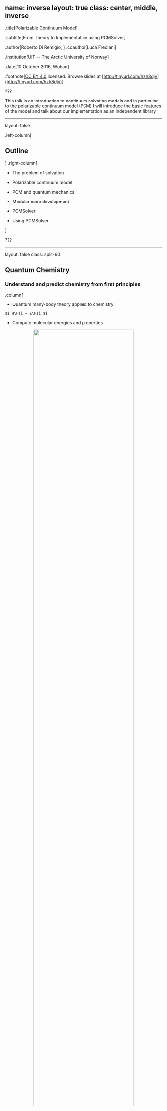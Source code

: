 name: inverse
layout: true
class: center, middle, inverse
---
.title[Polarizable Continuum Model]

.subtitle[From Theory to Implementation using PCMSolver]

.author[Roberto Di Remigio, ] .coauthor[Luca Frediani]

.institution[UiT -- The Arctic University of Norway]

.date[10 October 2016, Wuhan]

.footnote[[CC BY 4.0](https://creativecommons.org/licenses/by/4.0/) licensed.
Browse slides at [http://tinyurl.com/hzh8djv](http://tinyurl.com/hzh8djv)]

???

This talk is an introduction to continuum solvation models and in particular to
the polarizable continuum model (PCM)
I will introduce the basic features of the model and talk about our
implementation as an independent library

---
layout: false

.left-column[
  ## Outline
]
.right-column[

- The problem of solvation

- Polarizable continuum model

- PCM and quantum mechanics

- Modular code development

- PCMSolver

- Using PCMSolver

]

???

---
layout: false
class: split-60

## Quantum Chemistry
### **Understand** and **predict** chemistry from first principles

.column[
- Quantum many-body theory applied to chemistry

`$$
H\Psi = E\Psi
$$`

- Compute molecular energies and properties
<p style="text-align:center;"><img src="images/pcm_openrsp.svg" style="width: 80%"></p>
<p style="clear: both;">

]
.column[
<p style="text-align:center;"><img src="images/model-chem.svg" style="width: 40%"></p>
<p style="clear: both;">

<font color="red">
<center>Approximations needed!!!</center>
</font>
<p style="clear: both;">
]

???

- Quantum chemistry is the use of physical and mathematical models based on
  quantum many-body theory to the chemical systems.
- We want to solve the Schrödinger equation for a many-electron system in the
  Born--Oppenheimer approximation.
- Knowledge of the wave function enables calculation of molecular energies and
  properties. Most properties we have in mind are experimentally accessible by
  spectroscopic methods: excitation energies, transition moments, vibrational
  frequencies and so on
- Due to the large size of the systems we are normally interested in, we need
  approximations. Hartree--Fock, Density Functional Theory and so on.

---
layout: false
class: split-50
## The Problem of Solvation.red[<sup>1</sup>]

.column[
<font color="red">
Solvent effects
</font>
<p style="clear: both;">
- Direct
- Indirect
- Local field
- Dynamic
- Specific
- Free energy:
  `$$ G = G_\mathrm{el} + G_\mathrm{dis} + G_\mathrm{rep} + G_\mathrm{Mm}(T) $$`

**Balanced description** needed to reproduce/predict experiments!

]
.column[
<p style="text-align:center;"><img src="images/pyridine+water_12AA_QM.png" style="width: 45%"></p>
<p style="clear: both;">
]

<font color="red">
Problems
</font>
<p style="clear: both;">

- Size \\(\Leftrightarrow\\) accurate _ab initio_ not possible
- Conformations \\(\Leftrightarrow\\) statistical sampling

.footnote[.red[<sup>1</sup>]C. Reichardt and T. Welton, _Solvent and Solvent Effects in Organic Chemistry_, Wiley, 2010]

???

- Chemistry is a wet science: experiments mostly happen in solution.
- We can classify solvent effects as:
  * Direct: these effects stem straightforwardly from the modification
    underwent by the solute electronic density when interacting with the
    environment.
  * Indirect: it is common for solutes to exhibit different minimum-energy
    conformations in different environments. These effects are commonly
    labelled as indirect.
  * Local field: light-matter interactions are also affected by the
    environment. Local modifications of externally applied fields subtly
    influence molecular responses.
  * Dynamic: the presence of the environment radically influences excited
    states, since relaxation processes in the medium become important.
  * Specific:  This catch-all category includes all effects stemming from the
    peculiar solute-solvent pair interactions that cannot be fully described
    under any of the previous labels. In general, modelling such effects
    demands an atomistic level of detail.
- Size is a huge problem. It is simply not possible to model large systems very
  accurately.
- Moreover, the conformational space is very large and needs to be sampled
  extensively to have meaningful results.
- Energy decomposition.

<font color="red">
<center>Once again, approximations needed!!!</center>
</font>
<p style="clear: both;">

---
layout: false
class: split-50
## Multiscale models.red[<sup>2</sup>]

- Use **quantum** and **classical** physics together:
  * quantum for chemically relevant subsystem
  * classical for the environment

.column[
<p style="text-align:center;"><img src="images/gfp_barrel.png" style="width: 100%"></p>
<p style="clear: both;">
]
.column[
<p style="text-align:center;"><img src="images/pyridine+water_12AA_QMMM.png" style="width: 50%"></p>
<p style="clear: both;">
]

.footnote[.red[<sup>2</sup>] H. M. Senn, W. Thiel, _Angew. Chem. Int. Ed. Engl._, __48__, 1198, (2009)]

???

- The idea of multiscale models is to _focus_ on the chemically relevant part
  of the system and treat the environment approximately.

---
layout: false
class: split-60
## QM/MM.red[<sup>2</sup>]

- Use **quantum** and **classical** physics together:
  * quantum for chemically relevant subsystem
  * _classical multipoles_ for the environment

.column[
- Nonpolarizable MM <img src="images/neutral_face.svg" style="width: 7%">
- Polarizable MM <img src="images/smiley.svg" style="width: 7%">
- Chemical detail <img src="images/smiley.svg" style="width: 7%">
- Dispersion and repulsion approximate <img src="images/disappointed_relieved.svg" style="width: 7%">
- Statistical sampling and averaging <img src="images/sob.svg" style="width: 7%">
- MM region _cutoff radius_? <img src="images/scream.svg" style="width: 7%">
]
.column[
<p style="text-align:right;"><img src="images/pyridine+water_12AA_QMMM.png" style="width: 40%"></p>
<p style="clear: both;">
]

.footnote[.red[<sup>2</sup>] H. M. Senn, W. Thiel, _Angew. Chem. Int. Ed. Engl._, __48__, 1198, (2009)]

???

- Nonpolarizable MM only has static multipoles. Thus no polarization.
- Polarizable MM has static multipoles + polarizable dipoles.
- Dispersion and repulsion added as classical force fields (Lennard--Jones)
- Run MD simulation to obtain snapshots. Run QM/MM. Average.
- How large does the MM region need to be?

---
layout: false
class: split-60

## QM/Continuum.red[<sup>3</sup>]

- Use **quantum** and **classical** physics together:
  * quantum for chemically relevant subsystem
  * _continuum dielectric_ for the environment

.column[
- **Exact** electrostatics <img src="images/smiley.svg" style="width: 7%">
- Self-consistent polarization <img src="images/smiley.svg" style="width: 7%">
- **No** chemical detail <img src="images/sob.svg" style="width: 7%">
- Dispersion and repulsion approximate <img src="images/disappointed_relieved.svg" style="width: 7%">
- Statistically averaged _by construction_ <img src="images/smiley.svg" style="width: 7%">
]
.column[
<p style="text-align:right;"><img src="images/pyridine_Continuum.png" style="width: 40%"></p>
<p style="clear: both;">
]

.footnote[.red[<sup>3</sup>] J. Tomasi, B. Mennucci, R. Cammi, _Chem. Rev._, __105__, 2999, (2005)]

???

---
layout: false
class: split-60

## Best of both worlds: QM/MM/Continuum.red[<sup>4</sup>]

- Use **quantum** and **classical** physics together:
  * quantum for chemically relevant subsystem
  * _classical multipoles_ for the environment in inner region
  * _continuum dielectric_ for the environment in outer region

.column[
- Chemical detail in _short range_ <img src="images/smiley.svg" style="width: 7%">
- Exact _long-range_ electrostatics <img src="images/smiley.svg" style="width: 7%">
- Dispersion and repulsion approximate <img src="images/disappointed_relieved.svg" style="width: 7%">
- Statistical sampling and averaging <img src="images/sob.svg" style="width: 7%">
- MM region _cutoff radius_? <img src="images/scream.svg" style="width: 7%">
]
.column[
<p style="text-align:right;"><img src="images/pyridine+water_12AA_QMMMContinuum.png" style="width: 40%"></p>
<p style="clear: both;">
]

.footnote[.red[<sup>4</sup>] A. H. Steindal, K. Ruud, L. Frediani, K. Aidas, J. Kongsted, _J. Phys. Chem. B_, __115__, 3027, (2011)]

???

---
layout: false
class: split-60

## QM/Continuum: the polarizable continuum model.red[<sup>3</sup>]

.column[
- Replace environment with continuum \\(\varepsilon\\)
- Create cavity in continuum \\(\Omega_i\\)
- Vacuum inside cavity \\(\varepsilon=1\\)
- Solute charge density _entirely_ in \\(\Omega_i\\)

A problem in classical electrostatics:
`$$
 \begin{align}
  L_\mathrm{i} u(\mathbf{r}) &= -4\pi\rho(\mathbf{r}) \quad \forall \mathbf{r} \in \Omega_\mathrm{i} \\
  L_\mathrm{e} u(\mathbf{r}) &= 0 \quad \forall \mathbf{r} \notin \Omega_\mathrm{i} \\
  [u(\mathbf{s})] &= 0 \quad \forall \mathbf{s}\,\text{in}\,\Gamma \\
  [\partial_L u(\mathbf{s})] &= 0 \quad \forall \mathbf{s}\,\text{in}\,\Gamma \\
  |u(\mathbf{r})| &\leq C \|\mathbf{r} \|^{-1} \,\,\text{for}\,\,\| \mathbf{r} \|\rightarrow\infty
 \end{align}
$$`
]
.column[
<p style="text-align:right;"><img src="images/alanine.svg" style="width: 40%"></p>
<p style="clear: both;">
]

.footnote[.red[<sup>3</sup>] J. Tomasi, B. Mennucci, R. Cammi, _Chem. Rev._, __105__, 2999, (2005)]

???

- Model the solvent as a polarizable dielectric continuum
- Parameters for the definition of the boundary, i.e. the cavity
- Parameters describing the solvent: permittivity (static and optical)
- Notice that the solvent parameters are, _by definition_, averaged!

---
## Mathematics of PCM.red[<sup>5</sup>]

- Transmission problem, find \\(u\\) such that:
`$$
 \begin{align}
  L_\mathrm{i} u(\mathbf{r}) &= -4\pi\rho(\mathbf{r}) \quad \forall \mathbf{r} \in \Omega_\mathrm{i} \\
  L_\mathrm{e} u(\mathbf{r}) &= 0 \quad \forall \mathbf{r} \notin \Omega_\mathrm{i} \\
  [u(\mathbf{s})] &= 0 \quad \forall \mathbf{s}\,\text{in}\,\Gamma \\
  [\partial_L u(\mathbf{s})] &= 0 \quad \forall \mathbf{s}\,\text{in}\,\Gamma \\
  |u(\mathbf{r})| &\leq C \|\mathbf{r} \|^{-1} \,\,\text{for}\,\,\| \mathbf{r} \|\rightarrow\infty
 \end{align}
$$`

    * \\(L_\star\\) are elliptic differential operators
    * Dirichelt condition: \\([u(\mathbf{s})]\\)
    * Neumann condition: \\([\partial_L u(\mathbf{s})]\\)

- Define the _reaction potential_:
`$$
 u(\mathbf{r}) = \varphi(\mathbf{r}) + \xi(\mathbf{r})
 = \int_C \mathop{}\!\mathrm{d}\mathbf{r}^\prime \frac{\rho(\mathbf{r}^\prime)}{|\mathbf{r} - \mathbf{r}^\prime|} +
  \int_{\partial C} \mathop{}\!\mathrm{d}\mathbf{s} \frac{\color{red}{\sigma(\mathbf{s})}}{|\mathbf{r} - \mathbf{s}|}
$$`
- Find its _representation_ inside the cavity

.footnote[.red[<sup>5</sup>] E. Cancès, B. Mennucci, _J. Math. Chem._, __23__, 309, (1998)]

???

- \\(L_\star\\) are elliptic differential operators
- Trace operators are the extension of the concept of restriction of a function
  over a boundary to generalized functions in Sobolev space
- Conormal derivative extends the notion of a normal derivative to functions in
  Sobolev spaces
- \\(\sigma(\mathbf{s})\\) is called the apparent surface charge (ASC)

---

## Mathematics of PCM, contd..red[<sup>6</sup>]

- \\(\sigma\\) is the _unique solution_ to the IEF-PCM equation:
`$$
\left[\left(2\pi\mathcal{I} - \mathcal{D}_\mathrm{e}\right)\mathcal{S}_\mathrm{i} +
      \mathcal{S}_\mathrm{e}\left(2\pi\mathcal{I} + \mathcal{D}^\dagger_\mathrm{i}\right) \right]\sigma =
-\left[\left(2\pi\mathcal{I} - \mathcal{D}_\mathrm{e}\right) -
\mathcal{S}_\mathrm{e}\mathcal{S}_\mathcal{i}^{-1}\left(2\pi\mathcal{I} - \mathcal{D}_\mathrm{i}\right)\right]\varphi
$$`
- Integral operators are Calderón projector components:
`$$
 \begin{align}
  (\mathcal{S}_\star f)(\mathbf{s}) &= \int_{\partial C} \mathop{}\!\mathrm{d}\mathbf{s}^\prime \color{red}{G_\star(\mathbf{s}, \mathbf{s}^\prime)}f(\mathbf{s}^\prime) \\
  (\mathcal{D}_\star f)(\mathbf{s}) &= \int_{\partial C} \mathop{}\!\mathrm{d}\mathbf{s}^\prime [\partial_{L_\star}^\prime\color{red}{G_\star(\mathbf{s}, \mathbf{s}^\prime)}]f(\mathbf{s}^\prime) \\
  (\mathcal{D}^\dagger_\star f)(\mathbf{s}) &= \int_{
  \partial C} \mathop{}\!\mathrm{
  d}\mathbf{s}^\prime [\partial_{
  L_\star}\color{red}{G_\star(\mathbf{s}, \mathbf{s}^\prime)}]f(\mathbf{s}^\prime)
 \end{align}
$$`

<font color="red">
<center>How to solve this? <img src="images/scream.svg" style="width: 5%"></center>
</font>
<p style="clear: both;">

.footnote[.red[<sup>6</sup>] S. A. Sauter and C. Schwab, _Boundary Element Methods_, Springer, 2011]

???

- We've transformed a boundary value problem (BVP) into a boundary integral equation (BIE)
- Integral operators are defined in terms of traces and conormal derivatives
- The integral operators have well-defined mapping properties between Sobolev
  spaces of fractional order
- Knowledge of the Green's functions inside and outside the cavity is key to
  the method

---

## Isotropic PCM.red[<sup>3</sup>]

Assume _homogeneous_ and _isotropic_ dielectric, \\(\varepsilon\\)
`$$
 \begin{alignat}{2}
 G_\mathrm{e}(\mathbf{r}, \mathbf{r}^\prime)
 = \frac{1}{\varepsilon |\mathbf{r} - \mathbf{r}^\prime| }
 = \frac{1}{
\varepsilon}G_\mathrm{i}(\mathbf{r}, \mathbf{r}^\prime),
 \quad&
 G_\mathrm{i}(\mathbf{r}, \mathbf{r}^\prime)
 = \frac{1}{|\mathbf{r} - \mathbf{r} ^\prime | }
 \end{alignat}
$$`
Then one has:
`$$
\left[ 2\pi \left(\frac{\varepsilon+1}{\varepsilon-1}\right) - \mathcal{D}\right]
\mathcal{S}\sigma = -\left( 2\pi - \mathcal{D} \right)
\varphi
$$`

<font color="red">
<center>How to solve this? <img src="images/scream.svg" style="width: 5%"></center>
</font>
<p style="clear: both;">

.footnote[.red[<sup>3</sup>] J. Tomasi, B. Mennucci, R. Cammi, _Chem. Rev._, __105__, 2999, (2005)]

???

---

## COnductor-like Screening MOdel (COSMO).red[<sup>3</sup>]

Let \\(\varepsilon\rightarrow\infty\\), then:
`$$
\mathcal{S}\sigma = -\varphi
$$`

<font color="red">
<center>How to solve this? <img src="images/scream.svg" style="width: 5%"></center>
</font>
<p style="clear: both;">

.footnote[.red[<sup>3</sup>] J. Tomasi, B. Mennucci, R. Cammi, _Chem. Rev._, __105__, 2999, (2005)]

???

---

## Boundary element method and PCM.red[<sup>7</sup>]

- \\(\sigma\\) is the _unique solution_ to the IEF-PCM equation:
`$$
\left[\left(2\pi\mathcal{I} - \mathcal{
  D}_\mathrm{
  e}\right)\mathcal{
  S}_\mathrm{i} +
      \mathcal{
  S}_\mathrm{
  e}\left(2\pi\mathcal{I} + \mathcal{D}^\dagger_\mathrm{
  i}\right) \right]\sigma =
-\left[\left(2\pi\mathcal{I} - \mathcal{
  D}_\mathrm{
  e}\right) -
\mathcal{
  S}_\mathrm{
  e}\mathcal{
  S}_\mathcal{i}^{
  -1}\left(2\pi\mathcal{I} - \mathcal{
  D}_\mathrm{
  i}\right)\right]\varphi
$$`
- Integral operators are Calderón projector components:
`$$
 \begin{align}
  (\mathcal{
  S}_\star f)(\mathbf{s}) &= \int_{
  \partial C} \mathop{}\!\mathrm{
  d}\mathbf{s}^\prime \color{red}{
  G(\mathbf{s}, \mathbf{s} ^\prime)}f(\mathbf{s}^\prime) \\
  (\mathcal{
  D}_\star f)(\mathbf{s}) &= \int_{
  \partial C} \mathop{}\!\mathrm{
  d}\mathbf{s}^\prime [\partial_{L_\star}^\prime\color{red}{G(\mathbf{s}, \mathbf{s}^\prime)}]f(\mathbf{s}^\prime) \\
  (\mathcal{D}^\dagger_\star f)(\mathbf{s}) &= \int_{
  \partial C} \mathop{}\!\mathrm{
  d}\mathbf{s}^\prime [\partial_{
  L_\star}\color{red}{G(\mathbf{s}, \mathbf{s}^\prime)}]f(\mathbf{s}^\prime)
 \end{
  align}
$$`
- Solution by a boundary element method (BEM):
   * Discretized cavity boundary + piecewise regular bases = finite elements
   * Form boundary integral operators: _Galerkin_ or _collocation_ method
   * Solve linear system: direct inversion or iterative solver

.footnote[.red[<sup>7</sup>] A. Ern and J. L. Guermond, _Theory and Practice of Finite Elements_, Springer, 2004]

???

---
layout: false

## Acknowldegements

- Prof. Luca Frediani
- Dr. Radovan Bast

---
name: last-page
template: inverse

## Thanks for your attention!

Slideshow created using [remark] and served using [cicero]
Slides available on [GitHub]

[remark]: https://github.com/gnab/remark
[cicero]: https://github.com/bast/cicero
[GitHub]: https://github.com/robertodr/talk-hzau
